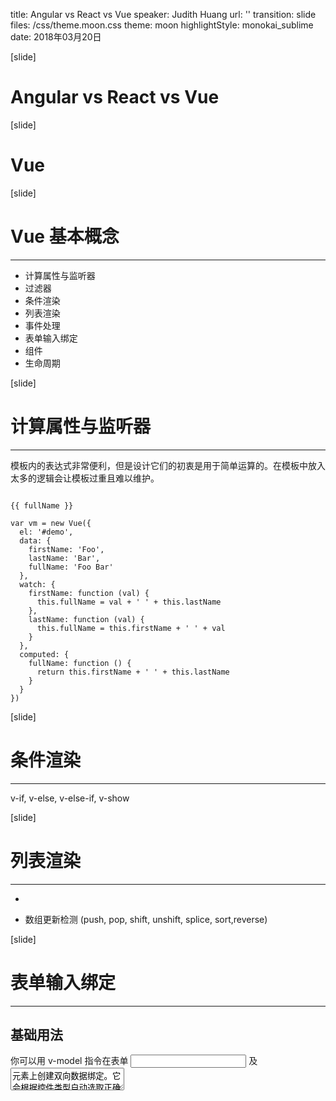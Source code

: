 title: Angular vs React vs Vue
speaker: Judith Huang
url: ''
transition: slide
files: /css/theme.moon.css
theme: moon
highlightStyle: monokai_sublime
date: 2018年03月20日

[slide]
# Angular vs React vs Vue

[slide]
# Vue

[slide]
# Vue 基本概念
---

- 计算属性与监听器
- 过滤器
- 条件渲染
- 列表渲染
- 事件处理
- 表单输入绑定
- 组件
- 生命周期

[slide]
# 计算属性与监听器
---

模板内的表达式非常便利，但是设计它们的初衷是用于简单运算的。在模板中放入太多的逻辑会让模板过重且难以维护。

<pre><code type="javascript">
<div id="demo">{{ fullName }}</div>
var vm = new Vue({
  el: '#demo',
  data: {
    firstName: 'Foo',
    lastName: 'Bar',
    fullName: 'Foo Bar'
  },
  watch: {
    firstName: function (val) {
      this.fullName = val + ' ' + this.lastName
    },
    lastName: function (val) {
      this.fullName = this.firstName + ' ' + val
    }
  },
  computed: {
    fullName: function () {
      return this.firstName + ' ' + this.lastName
    }
  }
})
</code></pre>

[slide]
# 条件渲染
---
v-if, v-else, v-else-if, v-show

[slide]
# 列表渲染
---
- <div v-for="item of items" :key="item.id"></div>
- 数组更新检测 (push, pop, shift, unshift, splice, sort,reverse)

[slide]
# 表单输入绑定
---
## 基础用法    

你可以用 v-model 指令在表单 <input> 及 <textarea> 元素上创建双向数据绑定。它会根据控件类型自动选取正确的方法来更新元素。尽管有些神奇，但 v-model 本质上不过是语法糖。它负责监听用户的输入事件以更新数据，并对一些极端场景进行一些特殊处理。

## 修饰符

- .lazy
- .number
- .trim

[slide]
# 组件
---

组件 (Component) 是 Vue.js 最强大的功能之一。组件可以扩展 HTML 元素，封装可重用的代码。在较高层面上，组件是自定义元素，Vue.js 的编译器为它添加特殊功能。在有些情况下，组件也可以表现为用 is 特性进行了扩展的原生 HTML 元素。
所有的 Vue 组件同时也都是 Vue 的实例，所以可接受相同的选项对象 (除了一些根级特有的选项) 并提供相同的生命周期钩子。

[slide]
# 生命周期
---

[slide]
# React

[slide]
# React 基本概念

- JSX
- 虚拟 DOM
- props && state && 数据流
- 组件
- 事件处理
- 条件渲染
- 列表渲染
- 表单
- 生命周期

[slide]
# JSX
---

 一种 JavaScript 的语法扩展。 我们推荐在 React 中使用 JSX 来描述用户界面， JSX 乍看起来可能比较像是模版语言，但事实上它完全是在 JavaScript 内部实现的。

<pre><code type="javascript">
// JSX
class Hello extends React.Component {
  render() {
    return <div>Hello {this.props.toWhat}</div>;
  }
}

ReactDOM.render(
  <Hello toWhat="World" />,
  document.getElementById('root')
);

// without JSX
class Hello extends React.Component {
  render() {
    return React.createElement('div', null, `Hello ${this.props.toWhat}`);
  }
}

ReactDOM.render(
  React.createElement(Hello, {toWhat: 'World'}, null),
  document.getElementById('root')
);
</code></pre>

[slide]
# 虚拟 DOM
---
- 一个基本的JavaScript对象
- 生成Virtual DOM树
- 对比两棵树的差异
- 更新视图


[slide]
# props && state && 数据流
---

- props: 组件的父组件传入参数配置子组件。它是外部传进来的配置参数，组件内部无法控制也无法修改。除非外部组件主动传入新的 props，否则组件的 props 永远保持不变。
- state: 用于组件保存、控制、修改自己的可变状态。state 在组件内部初始化，可以被组件自身修改，而外部不能访问也不能修改。是一个局部的、只能被组件自身控制的数据源。state 中状态可以通过 this.setState 方法进行更新，setState 会导致组件的重新渲染。
- 数据流:

![单向数据流](./images/react-data-flow.jpg "单向数据流")

[slide]
# 组件
---

组件可以将UI切分成一些的独立的、可复用的部件，这样你就只需专注于构建每一个单独的部件。

[slide]
# 事件处理
---

- React事件绑定属性的命名采用驼峰式写法，而不是小写
- 如果采用 JSX 的语法你需要传入一个函数作为事件处理函数，而不是一个字符串(DOM元素的写法)

[slide]
# 条件渲染
---

- 元素变量
- 与运算符
- 三目运算符

[slide]
# 列表渲染
---

使用 Javascript Array.map 实现列表渲染

[slide]
# 表单
---

- 受控组件
- 非受控组件

[slide]
# 生命周期
---

- componentWillMount
- componentDidMount
- componentWillReceiveProps
- shouldComponentUpdate
- componentWillUpdate
- componentDidUpdate
- componentWillUnmount

[slide]
# Angular

[slide]
# Angular

- 指令
- 条件渲染
- 列表渲染
- 事件处理
- 表单

[slide]
# 基本概念

[slide]
# 数据绑定

[slide]
# angular vs react vs vue
